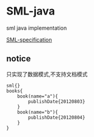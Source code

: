 # SML-java

sml java implementation

[SML-specification](https://github.com/super-simple/SML-specification)

## notice

只实现了数据模式,不支持文档模式

```text
sml{}
books{
    book(name="a"){
        publishDate{20120803}
    }    
    book(name="b"){
        publishDate{20120804}
    }
}
```
